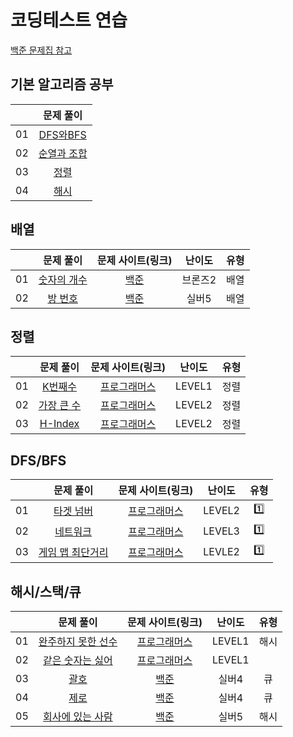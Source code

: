 # 코딩테스트 연습
[백준 문제집 참고](https://github.com/encrypted-def/basic-algo-lecture/blob/master/workbook.md)

## 기본 알고리즘 공부
|    |          문제 풀이         | 
|:--:|:--------------------------:|
| 01 | [DFS와BFS](./basic/DFS와BFS.ipynb) |
| 02 | [순열과 조합](./basic/순열과조합.ipynb) |
| 03 | [정렬](./basic/정렬.ipynb) |
| 04 | [해시](./basic/해시.md) |

## 배열
|    |          문제 풀이         |  문제 사이트(링크)  |     난이도    |    유형   | 
|:--:|:--------------------------:|:-------------------:|:--------------:|:--------------:|
| 01 | [숫자의 개수](./배열/01_숫자의_개수.py) | [백준](https://www.acmicpc.net/problem/2577) | 브론즈2 | 배열 |
| 02 | [방 번호](./배열/02_방번호.py) | [백준](https://www.acmicpc.net/problem/1475) | 실버5 | 배열 |

## 정렬
|    |          문제 풀이         |  문제 사이트(링크)  |     난이도    |    유형   | 
|:--:|:--------------------------:|:-------------------:|:--------------:|:--------------:|
| 01 |   [K번째수](./정렬/01_K번째수.py)    | [프로그래머스](https://school.programmers.co.kr/learn/courses/30/lessons/42748)| LEVEL1 |  정렬  |
| 02 | [가장 큰 수](./정렬/02_가장_큰_수.py) | [프로그래머스](https://school.programmers.co.kr/learn/courses/30/lessons/42746)| LEVEL2 | 정렬  |
| 03 | [H-Index](./정렬/03_H-Index.py) | [프로그래머스](https://school.programmers.co.kr/learn/courses/30/lessons/42747)| LEVEL2 | 정렬  |



## DFS/BFS 
|    |          문제 풀이         |  문제 사이트(링크)  |     난이도    |    유형   | 
|:--:|:--------------------------:|:-------------------:|:--------------:|:--------------:|
| 01 |   [타겟 넘버](./DFS와BFS/01_타겟_넘버.py)    | [프로그래머스](https://school.programmers.co.kr/learn/courses/30/lessons/43165)| LEVEL2 | 1️⃣ |
| 02 | [네트워크](./DFS와BFS/02_네트워크.py) | [프로그래머스](https://school.programmers.co.kr/learn/courses/30/lessons/43162) | LEVEL3 | 1️⃣  |
| 03 | [게임 맵 최단거리](./DFS와BFS/03_게임_맵_최단거리.py) | [프로그래머스](https://school.programmers.co.kr/learn/courses/30/lessons/1844) | LEVLE2 |  1️⃣  |


## 해시/스택/큐
|    |          문제 풀이         |  문제 사이트(링크)  |     난이도    |    유형   | 
|:--:|:--------------------------:|:-------------------:|:--------------:|:--------------:|
| 01 | [완주하지 못한 선수](./해시_스택_큐/01_완주하지_못한_선수)      | [프로그래머스](https://school.programmers.co.kr/learn/courses/30/lessons/42576)| LEVEL1 | 해시 |
| 02 |     [같은 숫자는 싫어](./02_같은_숫자는_싫어.py)  | [프로그래머스](https://school.programmers.co.kr/learn/courses/30/lessons/12906)| LEVEL1 |  |
| 03 | [괄호](./해시_스택_큐/03_괄호.py) | [백준](https://www.acmicpc.net/problem/9012) | 실버4 | 큐|
| 04 | [제로](./해시_스택_큐/04_제로.py) | [백준](https://www.acmicpc.net/problem/10773) | 실버4 | 큐 |
| 05 | [회사에 있는 사람](./해시_스택_큐/05_회사에_있는_사람.py)  | [백준](https://www.acmicpc.net/problem/7785) | 실버5 | 해시 | 
